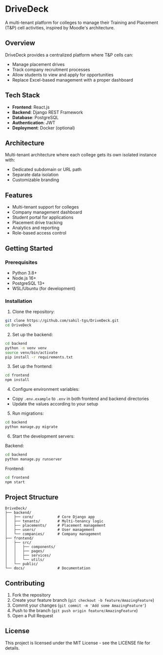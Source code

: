 # DriveDeck

A multi-tenant platform for colleges to manage their Training and Placement (T&P) cell activities, inspired by Moodle's architecture.

## Overview

DriveDeck provides a centralized platform where T&P cells can:
- Manage placement drives
- Track company recruitment processes
- Allow students to view and apply for opportunities
- Replace Excel-based management with a proper dashboard

## Tech Stack

- **Frontend**: React.js
- **Backend**: Django REST Framework
- **Database**: PostgreSQL
- **Authentication**: JWT
- **Deployment**: Docker (optional)

## Architecture

Multi-tenant architecture where each college gets its own isolated instance with:
- Dedicated subdomain or URL path
- Separate data isolation
- Customizable branding

## Features

- Multi-tenant support for colleges
- Company management dashboard
- Student portal for applications
- Placement drive tracking
- Analytics and reporting
- Role-based access control

## Getting Started

### Prerequisites

- Python 3.8+
- Node.js 16+
- PostgreSQL 13+
- WSL/Ubuntu (for development)

### Installation

1. Clone the repository:
```bash
git clone https://github.com/sahil-tgs/DriveDeck.git
cd DriveDeck
```

2. Set up the backend:
```bash
cd backend
python -m venv venv
source venv/bin/activate
pip install -r requirements.txt
```

3. Set up the frontend:
```bash
cd frontend
npm install
```

4. Configure environment variables:
- Copy `.env.example` to `.env` in both frontend and backend directories
- Update the values according to your setup

5. Run migrations:
```bash
cd backend
python manage.py migrate
```

6. Start the development servers:

Backend:
```bash
cd backend
python manage.py runserver
```

Frontend:
```bash
cd frontend
npm start
```

## Project Structure

```
DriveDeck/
├── backend/
│   ├── core/           # Core Django app
│   ├── tenants/        # Multi-tenancy logic
│   ├── placements/     # Placement management
│   ├── users/          # User management
│   └── companies/      # Company management
├── frontend/
│   ├── src/
│   │   ├── components/
│   │   ├── pages/
│   │   ├── services/
│   │   └── utils/
│   └── public/
└── docs/               # Documentation
```

## Contributing

1. Fork the repository
2. Create your feature branch (`git checkout -b feature/AmazingFeature`)
3. Commit your changes (`git commit -m 'Add some AmazingFeature'`)
4. Push to the branch (`git push origin feature/AmazingFeature`)
5. Open a Pull Request

## License

This project is licensed under the MIT License - see the LICENSE file for details.